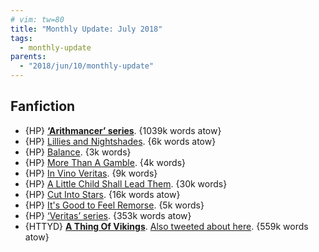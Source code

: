 ```yaml
---
# vim: tw=80
title: "Monthly Update: July 2018"
tags:
  - monthly-update
parents:
  - "2018/jun/10/monthly-update"
---
```


## Fanfiction

 - {HP} **[‘Arithmancer’ series](https://archiveofourown.org/series/993900)**. {1039k words atow}
 - {HP} [Lillies and Nightshades](https://archiveofourown.org/works/13688277). {6k words atow}
 - {HP} [Balance](https://archiveofourown.org/works/824021). {3k words}
 - {HP} [More Than A Gamble](https://archiveofourown.org/works/298847). {4k words}
 - {HP} [In Vino Veritas](https://archiveofourown.org/works/2764607). {9k words}
 - {HP} [A Little Child Shall Lead Them](https://archiveofourown.org/works/14021217). {30k words}
 - {HP} [Cut Into Stars](https://archiveofourown.org/works/13094664). {16k words atow}
 - {HP} [It's Good to Feel Remorse](https://archiveofourown.org/works/2004291). {5k words}
 - {HP} [‘Veritas’ series](https://archiveofourown.org/series/17088). {353k words atow}
 - {HTTYD} **[A Thing Of Vikings](https://archiveofourown.org/works/10408971)**. [Also tweeted about here](https://twitter.com/passcod/status/1007944367321968640). {559k words atow}
